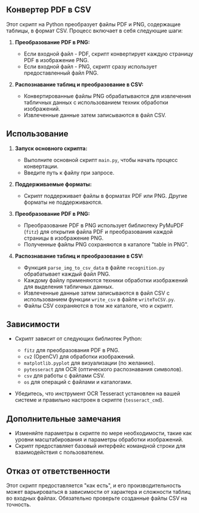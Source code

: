 ## Конвертер PDF в CSV

Этот скрипт на Python преобразует файлы PDF и PNG, содержащие таблицы, в формат CSV. Процесс включает в себя следующие шаги:

1. **Преобразование PDF в PNG:**
   - Если входной файл - PDF, скрипт конвертирует каждую страницу PDF в изображение PNG.
   - Если входной файл - PNG, скрипт сразу использует предоставленный файл PNG.

2. **Распознавание таблиц и преобразование в CSV:**
   - Конвертированные файлы PNG обрабатываются для извлечения табличных данных с использованием техник обработки изображений.
   - Извлеченные данные затем записываются в файл CSV.

## Использование

1. **Запуск основного скрипта:**
   - Выполните основной скрипт `main.py`, чтобы начать процесс конвертации.
   - Введите путь к файлу при запросе.

2. **Поддерживаемые форматы:**
   - Скрипт поддерживает файлы в форматах PDF или PNG. Другие форматы не поддерживаются.

3. **Преобразование PDF в PNG:**
   - Преобразование PDF в PNG использует библиотеку PyMuPDF (`fitz`) для открытия файла PDF и преобразования каждой страницы в изображение PNG.
   - Полученные файлы PNG сохраняются в каталоге "table in PNG".

4. **Распознавание таблиц и преобразование в CSV:**
   - Функция `parse_img_to_csv_data` в файле `recognition.py` обрабатывает каждый файл PNG.
   - Каждому файлу применяются техники обработки изображений для выделения табличных данных.
   - Извлеченные данные затем записываются в файл CSV с использованием функции `write_csv` в файле `writeToCSV.py`.
   - Файлы CSV сохраняются в том же каталоге, что и скрипт.

## Зависимости

- Скрипт зависит от следующих библиотек Python:
  - `fitz` для преобразования PDF в PNG.
  - `cv2` (OpenCV) для обработки изображений.
  - `matplotlib.pyplot` для визуализации (по желанию).
  - `pytesseract` для OCR (оптического распознавания символов).
  - `csv` для работы с файлами CSV.
  - `os` для операций с файлами и каталогами.

- Убедитесь, что инструмент OCR Tesseract установлен на вашей системе и правильно настроен в скрипте (`tesseract_cmd`).

## Дополнительные замечания

- Изменяйте параметры в скрипте по мере необходимости, такие как уровни масштабирования и параметры обработки изображений.
- Скрипт предоставляет базовый интерфейс командной строки для взаимодействия с пользователем.

## Отказ от ответственности

Этот скрипт предоставляется "как есть", и его производительность может варьироваться в зависимости от характера и сложности таблиц во входных файлах. Обязательно проверьте созданные файлы CSV на точность.

